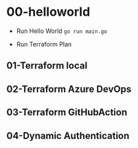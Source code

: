 # 00-helloworld

* Run Hello World
    `go run main.go`

* Run Terraform Plan

## 01-Terraform local

## 02-Terraform Azure DevOps

## 03-Terraform GitHubAction

## 04-Dynamic Authentication